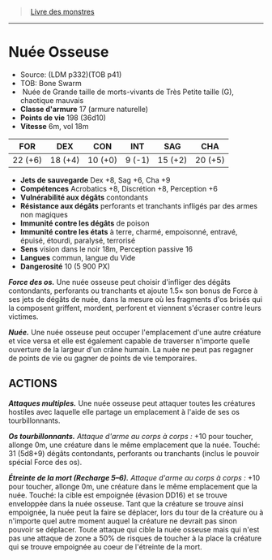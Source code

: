 ﻿> [Livre des monstres](tome_of_beasts.md)

---

# Nuée Osseuse

- Source: (LDM p332)(TOB p41)
- TOB: Bone Swarm
-  Nuée de Grande taille de morts-vivants de Très Petite taille (G), chaotique mauvais
- **Classe d'armure** 17 (armure naturelle)
- **Points de vie** 198 (36d10)
- **Vitesse** 6m, vol 18m

|FOR|DEX|CON|INT|SAG|CHA|
|---|---|---|---|---|---|
|22 (+6)|18 (+4)|10 (+0)|9 (-1)|15 (+2)|20 (+5)|

- **Jets de sauvegarde** Dex +8, Sag +6, Cha +9
- **Compétences** Acrobatics +8, Discrétion +8, Perception +6
- **Vulnérabilité aux dégâts** contondants
- **Résistance aux dégâts** perforants et tranchants infligés par des armes non magiques
- **Immunité contre les dégâts** de poison
- **Immunité contre les états** à terre, charmé, empoisonné, entravé, épuisé, étourdi, paralysé, terrorisé
- **Sens** vision dans le noir 18m, Perception passive 16
- **Langues** commun, langue du Vide
- **Dangerosité** 10 (5 900 PX)

**_Force des os._** Une nuée osseuse peut choisir d'infliger des dégâts contondants, perforants ou tranchants et ajoute 1.5× son bonus de Force à ses jets de dégâts de nuée, dans la mesure où les fragments d'os brisés qui la composent griffent, mordent, perforent et viennent s'écraser contre leurs victimes.

**_Nuée._** Une nuée osseuse peut occuper l'emplacement d'une autre créature et vice versa et elle est également capable de traverser n'importe quelle ouverture de la largeur d'un crâne humain. La nuée ne peut pas regagner de points de vie ou gagner de points de vie temporaires.

## ACTIONS

**_Attaques multiples._** Une nuée osseuse peut attaquer toutes les créatures hostiles avec laquelle elle partage un emplacement à l'aide de ses os tourbillonnants.

**_Os tourbillonnants._** _Attaque d'arme au corps à corps :_ +10 pour toucher, allonge 0m, une créature dans le même emplacement que la nuée. Touché: 31 (5d8+9) dégâts contondants, perforants ou tranchants (inclus le pouvoir spécial Force des os).

**_Étreinte de la mort (Recharge 5–6)._** _Attaque d'arme au corps à corps :_ +10 pour toucher, allonge 0m, une créature dans le même emplacement que la nuée. Touché: la cible est empoignée (évasion DD16) et se trouve enveloppée dans la nuée osseuse. Tant que la créature se trouve ainsi empoignée, la nuée peut la faire se déplacer, lors du tour de la créature ou à n'importe quel autre moment auquel la créature ne devrait pas sinon pouvoir se déplacer. Toute attaque qui cible la nuée osseuse mais qui n'est pas une attaque de zone a 50% de risques de toucher à la place la créature qui se trouve empoignée au coeur de l'étreinte de la mort.


